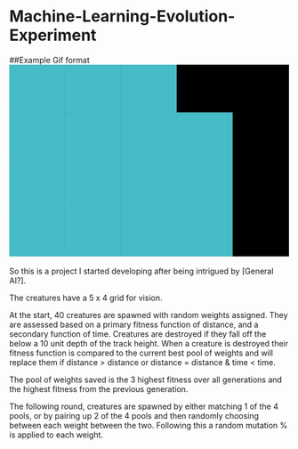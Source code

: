 # Machine-Learning-Evolution-Experiment


##Example Gif format
![alt text](https://github.com/Quinn190/Machine-Learning-Evolution-Experiment/blob/master/creature-vision-image.jpg?raw=true)


So this is a project I started developing after being intrigued by [General AI?].


The creatures have a 5 x 4 grid for vision.

At the start, 40 creatures are spawned with random weights assigned. They are assessed based on a primary fitness function of distance, and a secondary function of time. 
Creatures are destroyed if they fall off the below a 10 unit depth of the track height. When a creature is destroyed their fitness function is compared to the current best pool of weights and will replace them if distance > distance or distance = distance & time < time.

The pool of weights saved is the 3 highest fitness over all generations and the highest fitness from the previous generation.



The following round, creatures are spawned by either matching 1 of the 4 pools, or by pairing up 2 of the 4 pools and then randomly choosing between each weight between the two. Following this a random mutation % is applied to each weight.

